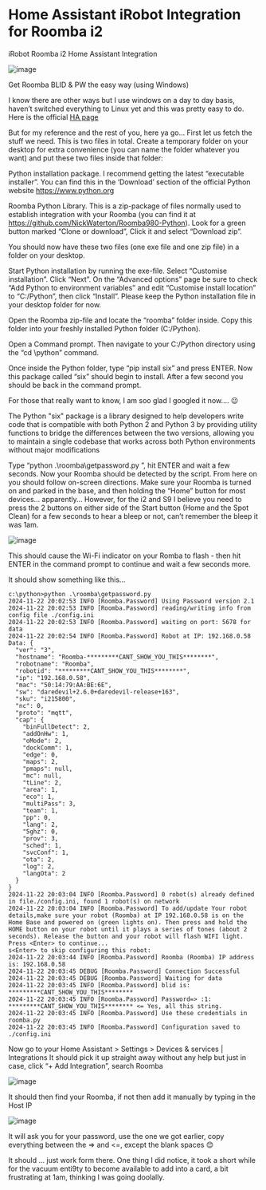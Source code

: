 # Home Assistant iRobot Integration for Roomba i2
iRobot Roomba i2 Home Assistant Integration

 ![image](https://github.com/user-attachments/assets/00687266-913b-4268-be24-dcef96fbf4ba)
 
Get Roomba BLID & PW the easy way (using Windows)

I know there are other ways but I use windows on a day to day basis, haven’t switched everything to Linux yet and this was pretty easy to do.  Here is the official [HA page](https://www.home-assistant.io/integrations/roomba/)

But for my reference and the rest of you, here ya go…
First let us fetch the stuff we need. This is two files in total. Create a temporary folder on your desktop for extra convenience (you can name the folder whatever you want) and put these two files inside that folder:

Python installation package. I recommend getting the latest “executable installer”. You can find this in the ‘Download’ section of the official Python website https://www.python.org

Roomba Python Library. This is a zip-package of files normally used to establish integration with your Roomba (you can find it at https://github.com/NickWaterton/Roomba980-Python). Look for a green button marked “Clone or download”, Click it and select “Download zip”.

You should now have these two files (one exe file and one zip file) in a folder on your desktop.

Start Python installation by running the exe-file.
Select “Customise installation”. Click “Next”. 
On the “Advanced options” page be sure to check “Add Python to environment variables” and 
edit “Customise install location” to “C:/Python”, then click “Install”.
Please keep the Python installation file in your desktop folder for now.

Open the Roomba zip-file and locate the “roomba” folder inside. Copy this folder into your freshly installed Python folder (C:/Python).

Open a Command prompt.  Then navigate to your C:/Python directory using the “cd \python” command.

Once inside the Python folder, type “pip install six” and press ENTER. Now this package called “six” should begin to install. After a few second you should be back in the command prompt.

For those that really want to know, I am soo glad I googled it now…. 😉

The Python "six" package is a library designed to help developers write code that is compatible with both Python 2 and Python 3 by providing utility functions to bridge the differences between the two versions, allowing you to maintain a single codebase that works across both Python environments without major modifications

Type “python .\roomba\getpassword.py <LOGIN> <PASSWORD>”, hit ENTER and wait a few seconds. Now your Roomba should be detected by the script. From here on you should follow on-screen directions.
Make sure your Roomba is turned on and parked in the base, and then holding the “Home” button for most devices… apparently… However, for the i2 and S9 I believe you need to press the 2 buttons on either side of the Start button (Home and the Spot Clean) for a few seconds to hear a bleep or not, can’t remember the bleep it was 1am. 

![image](https://github.com/user-attachments/assets/db8e7f2b-a32e-433c-9380-803ec0eac126)

This should cause the Wi-Fi indicator on your Romba to flash - then hit ENTER in the command prompt to continue and wait a few seconds more.




It should show something like this…

```
c:\python>python .\roomba\getpassword.py
2024-11-22 20:02:53 INFO [Roomba.Password] Using Password version 2.1
2024-11-22 20:02:53 INFO [Roomba.Password] reading/writing info from config file ./config.ini
2024-11-22 20:02:53 INFO [Roomba.Password] waiting on port: 5678 for data
2024-11-22 20:02:54 INFO [Roomba.Password] Robot at IP: 192.168.0.58 Data: {
  "ver": "3",
  "hostname": "Roomba-*********CANT_SHOW_YOU_THIS********",
  "robotname": "Roomba",
  "robotid": "*********CANT_SHOW_YOU_THIS********",
  "ip": "192.168.0.58",
  "mac": "50:14:79:AA:BE:6E",
  "sw": "daredevil+2.6.0+daredevil-release+163",
  "sku": "i215800",
  "nc": 0,
  "proto": "mqtt",
  "cap": {
    "binFullDetect": 2,
    "addOnHw": 1,
    "oMode": 2,
    "dockComm": 1,
    "edge": 0,
    "maps": 2,
    "pmaps": null,
    "mc": null,
    "tLine": 2,
    "area": 1,
    "eco": 1,
    "multiPass": 3,
    "team": 1,
    "pp": 0,
    "lang": 2,
    "5ghz": 0,
    "prov": 3,
    "sched": 1,
    "svcConf": 1,
    "ota": 2,
    "log": 2,
    "langOta": 2
  }
}
2024-11-22 20:03:04 INFO [Roomba.Password] 0 robot(s) already defined in file./config.ini, found 1 robot(s) on network
2024-11-22 20:03:04 INFO [Roomba.Password] To add/update Your robot details,make sure your robot (Roomba) at IP 192.168.0.58 is on the Home Base and powered on (green lights on). Then press and hold the HOME button on your robot until it plays a series of tones (about 2 seconds). Release the button and your robot will flash WIFI light.
Press <Enter> to continue...
s<Enter> to skip configuring this robot:
2024-11-22 20:03:44 INFO [Roomba.Password] Roomba (Roomba) IP address is: 192.168.0.58
2024-11-22 20:03:45 DEBUG [Roomba.Password] Connection Successful
2024-11-22 20:03:45 DEBUG [Roomba.Password] Waiting for data
2024-11-22 20:03:45 INFO [Roomba.Password] blid is: *********CANT_SHOW_YOU_THIS********
2024-11-22 20:03:45 INFO [Roomba.Password] Password=> :1: *********CANT_SHOW_YOU_THIS******** <= Yes, all this string.
2024-11-22 20:03:45 INFO [Roomba.Password] Use these credentials in roomba.py
2024-11-22 20:03:45 INFO [Roomba.Password] Configuration saved to ./config.ini
```

Now go to your Home Assistant > Settings > Devices & services | Integrations
It should pick it up straight away without any help  but just in case, click “+ Add Integration”, search Roomba

 ![image](https://github.com/user-attachments/assets/c0f59c7a-726b-42f1-b6ea-059dbc09d8bd)


It should then find your Roomba, if not then add it manually by typing in the Host IP
 
![image](https://github.com/user-attachments/assets/b39b0aa7-caf1-4e1e-9250-9cab09ea3ed3)


It will ask you for your password, use the one we got earlier, copy everything between the => and <=, except the blank spaces 😊

It should … just work form there.
One thing I did notice, it took a short while for the vacuum enti9ty to become available to add into a card, a bit frustrating at 1am, thinking I was going doolally.



